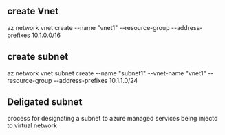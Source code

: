 ## create Vnet

az network vnet create --name "vnet1" --resource-group <TAB> --address-prefixes 10.1.0.0/16

## create subnet 
az network vnet subnet create --name "subnet1" --vnet-name "vnet1" --resource-group <TAB> --address-prefixes 10.1.1.0/24


## Deligated subnet
process for designating a subnet to azure managed services being injectd to virtual network